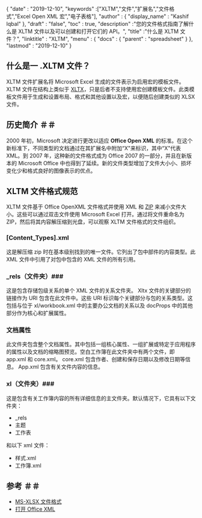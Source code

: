 {
  "date" : "2019-12-10",
  "keywords" :["XLTM","文件","扩展名","文件格式","Excel Open XML 宏","电子表格"],
  "author" : {
    "display_name" : "Kashif Iqbal"
},
  "draft" : "false",
  "toc" : true,
  "description" :"您的文件格式指南了解什么是 XLTM 文件以及可以创建和打开它们的 API。",
  "title" :"什么是 XLTM 文件？",
  "linktitle" : "XLTM",
  "menu" : {
    "docs" : {
      "parent" : "spreadsheet"
}
},
  "lastmod" : "2019-12-10"
}

## 什么是一 .XLTM 文件？

XLTM 文件扩展名将 Microsoft Excel 生成的文件表示为启用宏的模板文件。 XLTM 文件在结构上类似于 [XLTX](/zh/spreadsheet/xltx/)，只是后者不支持使用宏创建模板文件。此类模板文件用于生成和设置布局、格式和其他设置以及宏，以便随后创建类似的 XLSX 文件。

## 历史简介 ＃＃

2000 年初，Microsoft 决定进行更改以适应 **Office Open XML** 的标准。在这个新标准下，不同类型的文档通过在其扩展名中附加“X"来标识，其中“X"代表 XML。到 2007 年，这种新的文件格式成为 Office 2007 的一部分，并且在新版本的 Microsoft Office 中也得到了延续。新的文件类型增加了文件大小小、损坏变化少和格式良好的图像表示的优点。

## XLTM 文件格式规范 ##

XLTM 文件基于 Office OpenXML 文件格式并使用 XML 和 [ZIP](/zh/compression/zip/) 来减小文件大小。这些可以通过双击文件使用 Microsoft Excel 打开。通过将文件重命名为 ZIP，然后将其内容解压缩到光盘，可以观察 XLTM 文件格式的文件组织。

### [Content_Types].xml ###

这是解压缩 zip 时在基本级别找到的唯一文件。它列出了包中部件的内容类型。此 XML 文件中引用了对包中包含的 XML 文件的所有引用。

### \_rels（文件夹）###

这是包含存储包级关系的单个 XML 文件的关系文件夹。 Xltx 文件的关键部分的链接作为 URI 包含在此文件中。这些 URI 标识每个关键部分与包的关系类型。这包括与位于 xl/workbook.xml 中的主要办公文档的关系以及 docProps 中的其他部分作为核心和扩展属性。

### 文档属性 ###

此文件夹包含整个文档属性。其中包括一组核心属性、一组扩展或特定于应用程序的属性以及文档的缩略图预览。空白工作簿在此文件夹中有两个文件，即 app.xml 和 core.xml。 core.xml 包含作者、创建和保存日期以及修改日期等信息。 App.xml 包含有关文件内容的信息。

### xl（文件夹）###

这是包含有关工作簿内容的所有详细信息的主文件夹。默认情况下，它具有以下文件夹：

* \_rels
* 主题
* 工作表

和以下 xml 文件：

* 样式.xml
* 工作簿.xml

## 参考 ＃＃

* [MS-XLSX 文件格式](https://msdn.microsoft.com/en-us/library/dd922181(v#office.12).aspx)
* [打开 Office XML](http://officeopenxml.com/anatomyofOOXML-xlsx.php)

